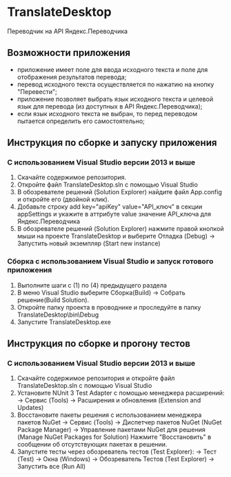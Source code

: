 ﻿# TranslateDesktop
Переводчик на API Яндекс.Переводчика

## Возможности приложения
- приложение имеет поле для ввода исходного текста и поле для отображения результатов перевода;
- перевод исходного текста осуществляется по нажатию на кнопку "Перевести";
- приложение позволяет выбрать язык исходного текста и целевой язык для перевода (из доступных в API Яндекс.Переводчика);
- если язык исходного текста не выбран, то перед переводом пытается определить его самостоятельно;

## Инструкция по сборке и запуску приложения
### С использованием Visual Studio версии 2013 и выше
1. Скачайте содержимое репозитория.
2. Откройте файл TranslateDesktop.sln с помощью Visual Studio
3. В обозревателе решений (Solution Explorer) найдите файл App.config и откройте его (двойной клик).
4. Добавьте строку add key="apiKey" value="API_ключ" в секции appSettings
	и укажите в аттрибуте value значение API_ключа для Яндекс.Переводчика
5. В обозревателе решений (Solution Explorer) нажмите правой кнопкой мыши на проекте TranslateDesktop и выберите Отладка (Debug) -> Запустить новый экземпляр (Start new instance)

### Сборка с использованием Visual Studio и запуск готового приложения
1. Выполните шаги с (1) по (4) предыдущего раздела
2. В меню Visual Studio выберите Сборка(Build) -> Собрать решение(Build Solution).
3. Откройте папку проекта в проводнике и проследуйте в папку TranslateDesktop\bin\Debug
4. Запустите TranslateDesktop.exe

## Инструкция по сборке и прогону тестов
### С использованием Visual Studio версии 2013 и выше
1. Скачайте содержимое репозитория и откройте файл TranslateDesktop.sln с помощью Visual Studio
2. Установите NUnit 3 Test Adapter с помощью менеджера расширений: 
   -> Сервис (Tools) -> Расширения и обновления (Extension and Updates)
3. Восстановите пакеты решения с использованием менеджера пакетов NuGet
   -> Сервис (Tools) -> Диспетчер пакетов NuGet (NuGet Package Manager) -> Управление пакетами NuGet для решения (Manage NuGet Packages for Solution)
   Нажмите "Восстановить" в сообщении об отсутствующих пакетах в решении.
4. Запустите тесты через обозреватель тестов (Test Explorer):
   -> Тест (Test) -> Окна (Windows) -> Обозреватель Тестов (Test Explorer) -> Запустить все (Run All)
